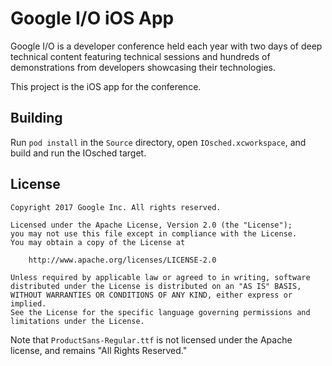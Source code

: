 # Google I/O iOS App

Google I/O is a developer conference held each year with two days of deep
technical content featuring technical sessions and hundreds of demonstrations
from developers showcasing their technologies.

This project is the iOS app for the conference.

## Building

Run `pod install` in the `Source` directory, open `IOsched.xcworkspace`, and
build and run the IOsched target.

## License

    Copyright 2017 Google Inc. All rights reserved.

    Licensed under the Apache License, Version 2.0 (the "License");
    you may not use this file except in compliance with the License.
    You may obtain a copy of the License at

        http://www.apache.org/licenses/LICENSE-2.0

    Unless required by applicable law or agreed to in writing, software
    distributed under the License is distributed on an "AS IS" BASIS,
    WITHOUT WARRANTIES OR CONDITIONS OF ANY KIND, either express or implied.
    See the License for the specific language governing permissions and
    limitations under the License.

Note that `ProductSans-Regular.ttf` is not licensed under the Apache license,
and remains "All Rights Reserved." 
